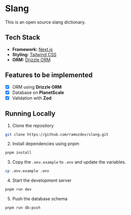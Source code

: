 # Slang

This is an open source slang dictionary.

## Tech Stack

- **Framework:** [Next.js](https://nextjs.org)
- **Styling:** [Tailwind CSS](https://tailwindcss.com)
- **ORM:** [Drizzle ORM](https://orm.drizzle.team)

## Features to be implemented

- [x] ORM using **Drizzle ORM**
- [x] Database on **PlanetScale**
- [x] Validation with **Zod**

## Running Locally

1. Clone the repository

```bash
git clone https://github.com/ramozdev/slang.git
```

2. Install dependencies using pnpm

```bash
pnpm install
```

3. Copy the `.env.example` to `.env` and update the variables.

```bash
cp .env.example .env
```

4. Start the development server

```bash
pnpm run dev
```

5. Push the database schema

```bash
pnpm run db:push
```
